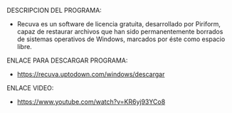 DESCRIPCION DEL PROGRAMA: 
- Recuva es un software de licencia gratuita, desarrollado por Piriform, capaz de restaurar archivos que han sido permanentemente 
  borrados de sistemas operativos de Windows, marcados por éste como espacio libre.

ENLACE PARA DESCARGAR PROGRAMA:
- https://recuva.uptodown.com/windows/descargar

ENLACE VIDEO: 
- https://www.youtube.com/watch?v=KR6yj93YCo8
